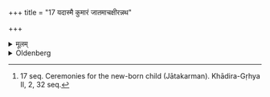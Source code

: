 +++
title = "17 यदास्मै कुमारं जातमाचक्षीरन्नथ"

+++

<details><summary>मूलम्</summary>

यदास्मै कुमारं जातमाचक्षीरन्नथ ब्रूयात्काङ्क्षत नाभिकृन्तनेन स्तनप्रतिधानेन चेति १७
</details>

<details><summary>Oldenberg</summary>

17. [^5]  When they announce to him that a son has been born, he should say, 'Delay still cutting off the navel-string and giving him the breast.'


[^5]:  17 seq. Ceremonies for the new-born child (Jātakarman). Khādira-Gṛhya II, 2, 32 seq.
</details>
